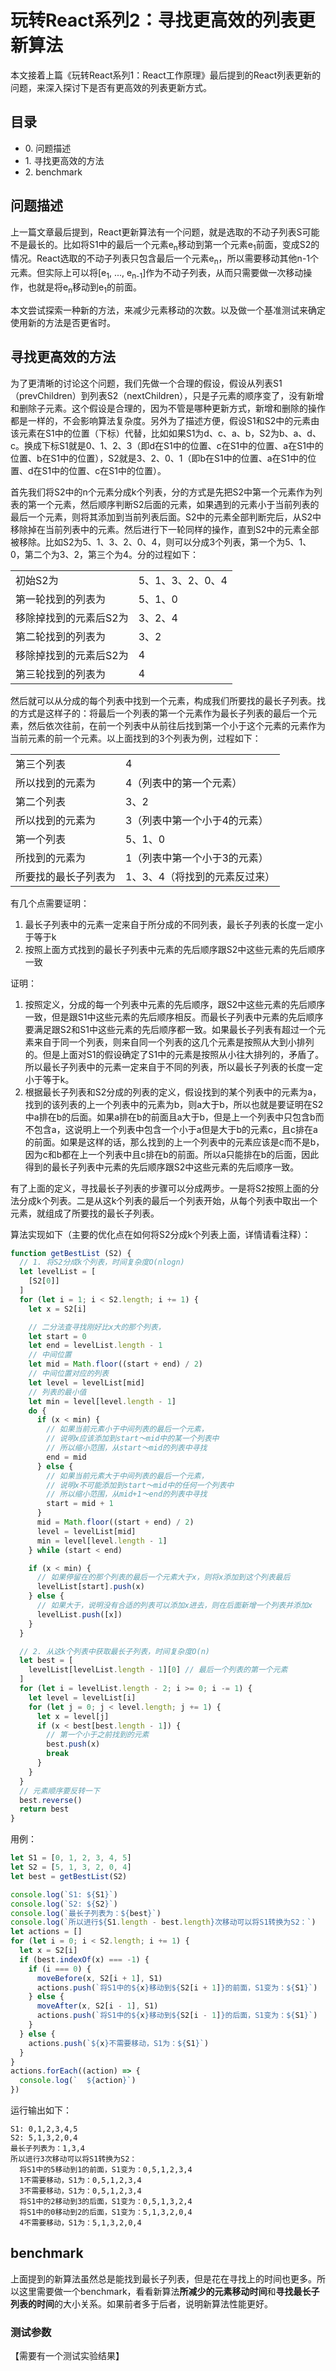 # 玩转React系列2：寻找更高效的列表更新算法

本文接着上篇《玩转React系列1：React工作原理》最后提到的React列表更新的问题，来深入探讨下是否有更高效的列表更新方式。

## 目录

- 0\. 问题描述
- 1\. 寻找更高效的方法
- 2\. benchmark

## 问题描述

上一篇文章最后提到，React更新算法有一个问题，就是选取的不动子列表S可能不是最长的。比如将S1中的最后一个元素e<sub>n</sub>移动到第一个元素e<sub>1</sub>前面，变成S2的情况。React选取的不动子列表只包含最后一个元素e<sub>n</sub>，所以需要移动其他n-1个元素。但实际上可以将[e<sub>1</sub>, ..., e<sub>n-1</sub>]作为不动子列表，从而只需要做一次移动操作，也就是将e<sub>n</sub>移动到e<sub>1</sub>的前面。

本文尝试探索一种新的方法，来减少元素移动的次数。以及做一个基准测试来确定使用新的方法是否更省时。

## 寻找更高效的方法

为了更清晰的讨论这个问题，我们先做一个合理的假设，假设从列表S1（prevChildren）到列表S2（nextChildren），只是子元素的顺序变了，没有新增和删除子元素。这个假设是合理的，因为不管是哪种更新方式，新增和删除的操作都是一样的，不会影响算法复杂度。另外为了描述方便，假设S1和S2中的元素由该元素在S1中的位置（下标）代替，比如如果S1为d、c、a、b，S2为b、a、d、c。换成下标S1就是0、1、2、3（即d在S1中的位置、c在S1中的位置、a在S1中的位置、b在S1中的位置），S2就是3、2、0、1（即b在S1中的位置、a在S1中的位置、d在S1中的位置、c在S1中的位置）。

首先我们将S2中的n个元素分成k个列表，分的方式是先把S2中第一个元素作为列表的第一个元素，然后顺序判断S2后面的元素，如果遇到的元素小于当前列表的最后一个元素，则将其添加到当前列表后面。S2中的元素全部判断完后，从S2中移除掉在当前列表中的元素。然后进行下一轮同样的操作，直到S2中的元素全部被移除。比如S2为5、1、3、2、0、4，则可以分成3个列表，第一个为5、1、0，第二个为3、2，第三个为4。分的过程如下：

<table>
  <tr>
    <td>初始S2为</td>
    <td>5、1、3、2、0、4</td>
  </tr>
  <tr>
    <td>第一轮找到的列表为</td>
    <td>5、1、0</td>
  </tr>
  <tr>
    <td>移除掉找到的元素后S2为</td>
    <td>3、2、4</td>
  </tr>
  <tr>
    <td>第二轮找到的列表为</td>
    <td>3、2</td>
  </tr>
  <tr>
    <td>移除掉找到的元素后S2为</td>
    <td>4</td>
  </tr>
  <tr>
    <td>第三轮找到的列表为</td>
    <td>4</td>
  </tr>
</table>

然后就可以从分成的每个列表中找到一个元素，构成我们所要找的最长子列表。找的方式是这样子的：将最后一个列表的第一个元素作为最长子列表的最后一个元素，然后依次往前，在前一个列表中从前往后找到第一个小于这个元素的元素作为当前元素的前一个元素。以上面找到的3个列表为例，过程如下：

<table>
  <tr>
    <td>第三个列表</td>
    <td>4</td>
  </tr>
  <tr>
    <td>所以找到的元素为</td>
    <td>4（列表中的第一个元素）</td>
  </tr>
  <tr>
    <td>第二个列表</td>
    <td>3、2</td>
  </tr>
  <tr>
    <td>所以找到的元素为</td>
    <td>3（列表中第一个小于4的元素）</td>
  </tr>
  <tr>
    <td>第一个列表</td>
    <td>5、1、0</td>
  </tr>
  <tr>
    <td>所找到的元素为</td>
    <td>1（列表中第一个小于3的元素）</td>
  </tr>
  <tr>
    <td>所要找的最长子列表为</td>
    <td>1、3、4（将找到的元素反过来）</td>
  </tr>
</table>

有几个点需要证明：

1. 最长子列表中的元素一定来自于所分成的不同列表，最长子列表的长度一定小于等于k
2. 按照上面方式找到的最长子列表中元素的先后顺序跟S2中这些元素的先后顺序一致

证明：

1. 按照定义，分成的每一个列表中元素的先后顺序，跟S2中这些元素的先后顺序一致，但是跟S1中这些元素的先后顺序相反。而最长子列表中元素的先后顺序要满足跟S2和S1中这些元素的先后顺序都一致。如果最长子列表有超过一个元素来自于同一个列表，则来自同一个列表的这几个元素是按照从大到小排列的。但是上面对S1的假设确定了S1中的元素是按照从小往大排列的，矛盾了。所以最长子列表中的元素一定来自于不同的列表，所以最长子列表的长度一定小于等于k。
2. 根据最长子列表和S2分成的列表的定义，假设找到的某个列表中的元素为a，找到的该列表的上一个列表中的元素为b，则a大于b，所以也就是要证明在S2中a排在b的后面。如果a排在b的前面且a大于b，但是上一个列表中只包含b而不包含a，这说明上一个列表中包含一个小于a但是大于b的元素c，且c排在a的前面。如果是这样的话，那么找到的上一个列表中的元素应该是c而不是b，因为c和b都在上一个列表中且c排在b的前面。所以a只能排在b的后面，因此得到的最长子列表中元素的先后顺序跟S2中这些元素的先后顺序一致。

有了上面的定义，寻找最长子列表的步骤可以分成两步。一是将S2按照上面的分法分成k个列表。二是从这k个列表的最后一个列表开始，从每个列表中取出一个元素，就组成了所要找的最长子列表。

算法实现如下（主要的优化点在如何将S2分成k个列表上面，详情请看注释）：

```js
function getBestList (S2) {
  // 1. 将S2分成k个列表，时间复杂度O(nlogn)
  let levelList = [
    [S2[0]]
  ]
  for (let i = 1; i < S2.length; i += 1) {
    let x = S2[i]

    // 二分法查寻找刚好比x大的那个列表，
    let start = 0
    let end = levelList.length - 1
    // 中间位置
    let mid = Math.floor((start + end) / 2)
    // 中间位置对应的列表
    let level = levelList[mid]
    // 列表的最小值
    let min = level[level.length - 1]
    do {
      if (x < min) {
        // 如果当前元素小于中间列表的最后一个元素，
        // 说明x应该添加到start～mid中的某一个列表中
        // 所以缩小范围，从start～mid的列表中寻找
        end = mid
      } else {
        // 如果当前元素大于中间列表的最后一个元素，
        // 说明x不可能添加到start～mid中的任何一个列表中
        // 所以缩小范围，从mid+1～end的列表中寻找
        start = mid + 1
      }
      mid = Math.floor((start + end) / 2)
      level = levelList[mid]
      min = level[level.length - 1]
    } while (start < end)

    if (x < min) {
      // 如果停留在的那个列表的最后一个元素大于x，则将x添加到这个列表最后
      levelList[start].push(x)
    } else {
      // 如果大于，说明没有合适的列表可以添加x进去，则在后面新增一个列表并添加x
      levelList.push([x])
    }
  }

  // 2. 从这k个列表中获取最长子列表，时间复杂度O(n)
  let best = [
    levelList[levelList.length - 1][0] // 最后一个列表的第一个元素
  ]
  for (let i = levelList.length - 2; i >= 0; i -= 1) {
    let level = levelList[i]
    for (let j = 0; j < level.length; j += 1) {
      let x = level[j]
      if (x < best[best.length - 1]) {
        // 第一个小于之前找到的元素
        best.push(x)
        break
      }
    }
  }
  // 元素顺序要反转一下
  best.reverse()
  return best
}
```

用例：

```js
let S1 = [0, 1, 2, 3, 4, 5]
let S2 = [5, 1, 3, 2, 0, 4]
let best = getBestList(S2)

console.log(`S1: ${S1}`)
console.log(`S2: ${S2}`)
console.log(`最长子列表为：${best}`)
console.log(`所以进行${S1.length - best.length}次移动可以将S1转换为S2：`)
let actions = []
for (let i = 0; i < S2.length; i += 1) {
  let x = S2[i]
  if (best.indexOf(x) === -1) {
    if (i === 0) {
      moveBefore(x, S2[i + 1], S1)
      actions.push(`将S1中的${x}移动到${S2[i + 1]}的前面，S1变为：${S1}`)
    } else {
      moveAfter(x, S2[i - 1], S1)
      actions.push(`将S1中的${x}移动到${S2[i - 1]}的后面，S1变为：${S1}`)
    }
  } else {
    actions.push(`${x}不需要移动，S1为：${S1}`)
  }
}
actions.forEach((action) => {
  console.log(`  ${action}`)
})
```

运行输出如下：

```
S1: 0,1,2,3,4,5
S2: 5,1,3,2,0,4
最长子列表为：1,3,4
所以进行3次移动可以将S1转换为S2：
  将S1中的5移动到1的前面，S1变为：0,5,1,2,3,4
  1不需要移动，S1为：0,5,1,2,3,4
  3不需要移动，S1为：0,5,1,2,3,4
  将S1中的2移动到3的后面，S1变为：0,5,1,3,2,4
  将S1中的0移动到2的后面，S1变为：5,1,3,2,0,4
  4不需要移动，S1为：5,1,3,2,0,4
```

## benchmark

上面提到的新算法虽然总是能找到最长子列表，但是花在寻找上的时间也更多。所以这里需要做一个benchmark，看看新算法**所减少的元素移动时间**和**寻找最长子列表的时间**的大小关系。如果前者多于后者，说明新算法性能更好。

### 测试参数


【需要有一个测试实验结果】
<!-- 经过测试发现，insertBefore的第二个参数也接近结尾性能越好。 -->
